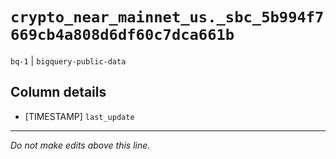 # `crypto_near_mainnet_us._sbc_5b994f7669cb4a808d6df60c7dca661b`
`bq-1` | `bigquery-public-data`

## Column details
* [TIMESTAMP] `last_update`

-------------------------------------------------------------------------------
*Do not make edits above this line.*
